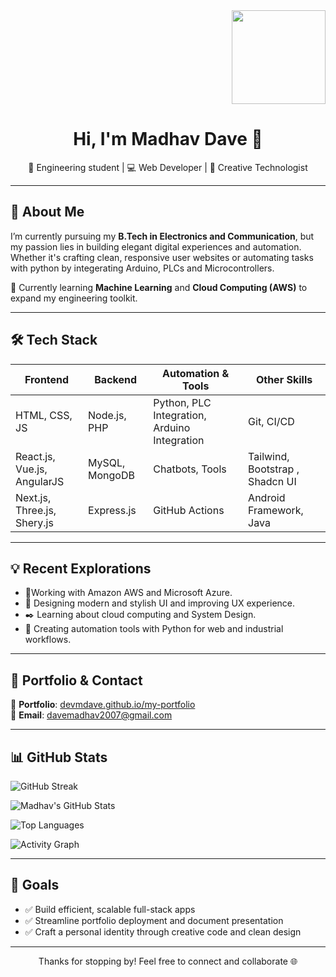 <div align="right">
  <img height="150" src="https://media.giphy.com/media/M9gbBd9nbDrOTu1Mqx/giphy.gif"  />
</div>

<h1 align="center">Hi, I'm Madhav Dave 👋</h1>
<p align="center">🚀 Engineering student | 💻 Web Developer | 🎨 Creative Technologist</p>

---

## 🌟 About Me

I’m currently pursuing my **B.Tech in Electronics and Communication**, but my passion lies in building elegant digital experiences and automation. Whether it's crafting clean, responsive user websites or automating tasks with python by integerating Arduino, PLCs and Microcontrollers.

🧠 Currently learning **Machine Learning** and **Cloud Computing (AWS)** to expand my engineering toolkit.

---

## 🛠️ Tech Stack

| Frontend        | Backend         | Automation & Tools       | Other Skills               |
|----------------|----------------|---------------------------|----------------------------|
| HTML, CSS, JS | Node.js, PHP    | Python, PLC Integration, Arduino Integration | Git, CI/CD|
| React.js, Vue.js, AngularJS | MySQL, MongoDB| Chatbots, Tools | Tailwind, Bootstrap , Shadcn UI       |
| Next.js, Three.js, Shery.js | Express.js     | GitHub Actions           | Android Framework, Java   |

---

## 💡 Recent Explorations

- 🧩Working with Amazon AWS and Microsoft Azure.
- 📜 Designing modern and stylish UI and improving UX experience.
- ✒️ Learning about cloud computing and System Design.  
- 🔧 Creating automation tools with Python for web and industrial workflows.  

---

## 🔗 Portfolio & Contact

📂 **Portfolio**: [devmdave.github.io/my-portfolio](https://devmdave.github.io/my-portfolio)  
📧 **Email**: [davemadhav2007@gmail.com](mailto:davemadhav2007@gmail.com)  


---

## 📊 GitHub Stats


![GitHub Streak](https://streak-stats.demolab.com?user=devmdave&theme=github-dark&hide_border=true)

![Madhav's GitHub Stats](https://github-readme-stats.vercel.app/api?username=devmdave&show_icons=true&theme=dracula)

![Top Languages](https://github-readme-stats.vercel.app/api/top-langs/?username=devmdave&layout=compact&theme=dracula)


![Activity Graph](https://github-readme-activity-graph.vercel.app/graph?username=devmdave&theme=github-dark&hide_border=true&area=true)

---

## 🎯 Goals

- ✅ Build efficient, scalable full-stack apps  
- ✅ Streamline portfolio deployment and document presentation  
- ✅ Craft a personal identity through creative code and clean design  

---

<p align="center">Thanks for stopping by! Feel free to connect and collaborate 🌐</p>
